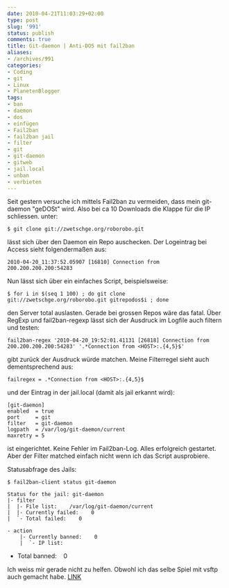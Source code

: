 ```yaml
---
date: 2010-04-21T11:03:29+02:00
type: post
slug: '991'
status: publish
comments: true
title: Git-daemon | Anti-DOS mit fail2ban
aliases:
- /archives/991
categories:
- Coding
- git
- Linux
- PlanetenBlogger
tags:
- ban
- daemon
- dos
- einfügen
- Fail2ban
- fail2ban jail
- filter
- git
- git-daemon
- gitweb
- jail.local
- unban
- verbieten
---
```


Seit gestern versuche ich mittels Fail2ban zu vermeiden, dass mein git-daemon "geDOSt" wird. Also bei ca 10 Downloads die Klappe für die IP schliessen.
unter:

```
$ git clone git://zwetschge.org/roborobo.git
```


lässt sich über den Daemon ein Repo auschecken. Der Logeintrag bei Access sieht folgendermaßen aus:

```
2010-04-20_11:37:52.05907 [16810] Connection from 200.200.200.200:54283
```


Nun lässt sich über ein einfaches Script, beispielsweise:

```
$ for i in $(seq 1 100) ; do git clone git://zwetschge.org/roborobo.git gitrepodos$i ; done
```


den Server total auslasten. Gerade bei grossen Repos wäre das fatal.
Über RegExp und fail2ban-regexp lässt sich der Ausdruck im Logfile auch filtern und testen:

```
fail2ban-regex '2010-04-20_19:52:01.41131 [26818] Connection from 200.200.200.200:54283' '.*Connection from <HOST>:.{4,5}$'
```


gibt zurück der Ausdruck würde matchen. Meine Filterregel sieht auch dementsprechend aus:

```
failregex = .*Connection from <HOST>:.{4,5}$
```


und der Eintrag in der jail.local (damit als jail erkannt wird):

```
[git-daemon]
enabled  = true
port     = git
filter   = git-daemon
logpath  = /var/log/git-daemon/current
maxretry = 5
```


ist eingerichtet. Keine Fehler im Fail2ban-Log. Alles erfolgreich gestartet. Aber der Filter matched einfach nicht wenn ich das Script ausprobiere.

Statusabfrage des Jails:


    $ fail2ban-client status git-daemon

    Status for the jail: git-daemon
    |- filter
    |  |- File list:    /var/log/git-daemon/current
    |  |- Currently failed:    0
    |  `- Total failed:    0
```
- action
    |- Currently banned:    0
    |  `- IP list:
```
- Total banned:    0


Ich weiss mir gerade nicht zu helfen. Obwohl ich das selbe Spiel mit vsftp auch gemacht habe. [LINK](/?p=904)
